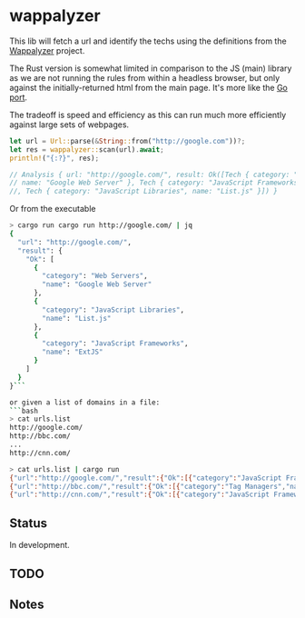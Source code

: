 
# wappalyzer

This lib will fetch a url and identify the techs using the definitions from the [Wappalyzer](https://github.com/AliasIO/Wappalyzer/) project.

The Rust version is somewhat limited in comparison to the JS (main) library as we are not running the rules from within a headless browser, but only against the initially-returned html from the main page.  It's more like the [Go port](https://github.com/rverton/webanalyze).

The tradeoff is speed and efficiency as this can run much more efficiently against large sets of webpages.

```rust
let url = Url::parse(&String::from("http://google.com"))?;
let res = wappalyzer::scan(url).await;
println!("{:?}", res);

// Analysis { url: "http://google.com/", result: Ok([Tech { category: "Web Servers", 
// name: "Google Web Server" }, Tech { category: "JavaScript Frameworks", name: "ExtJS" }
//, Tech { category: "JavaScript Libraries", name: "List.js" }]) }
```

Or from the executable
```bash
> cargo run cargo run http://google.com/ | jq
{
  "url": "http://google.com/",
  "result": {
    "Ok": [
      {
        "category": "Web Servers",
        "name": "Google Web Server"
      },
      {
        "category": "JavaScript Libraries",
        "name": "List.js"
      },
      {
        "category": "JavaScript Frameworks",
        "name": "ExtJS"
      }
    ]
  }
}```

or given a list of domains in a file:
```bash
> cat urls.list
http://google.com/
http://bbc.com/
...
http://cnn.com/

> cat urls.list | cargo run
{"url":"http://google.com/","result":{"Ok":[{"category":"JavaScript Frameworks","name":"ExtJS"},{"category":"Web Servers","name":"Google Web Server"},{"category":"JavaScript Libraries","name":"List.js"}]}}
{"url":"http://bbc.com/","result":{"Ok":[{"category":"Tag Managers","name":"Google Tag Manager"},{"category":"Analytics","name":"Chartbeat"},{"category":"JavaScript Frameworks","name":"React"},{"category":"Cache Tools","name":"Varnish"},{"category":"Web Servers","name":"Apache"},{"category":"Issue Trackers","name":"Atlassian Jira"},{"category":"Analytics","name":"GrowingIO"},{"category":"JavaScript Libraries","name":"List.js"},{"category":"JavaScript Graphics","name":"Chart.js"},{"category":"Analytics","name":"Optimizely"},{"category":"Analytics","name":"Segment"}]}}
{"url":"http://cnn.com/","result":{"Ok":[{"category":"JavaScript Frameworks","name":"ExtJS"},{"category":"JavaScript Frameworks","name":"Twitter Flight"},{"category":"JavaScript Frameworks","name":"Riot"},{"category":"Advertising Networks","name":"Criteo"},{"category":"Analytics","name":"Chartbeat"},{"category":"Analytics","name":"GoSquared"},{"category":"JavaScript Libraries","name":"Moment.js"},{"category":"Ecommerce","name":"Magento"},{"category":"JavaScript Frameworks","name":"React"},{"category":"Cache Tools","name":"Varnish"},{"category":"Analytics","name":"GrowingIO"},{"category":"JavaScript Libraries","name":"List.js"},{"category":"JavaScript Graphics","name":"Chart.js"},{"category":"Comment Systems","name":"Livefyre"},{"category":"Analytics","name":"Optimizely"},{"category":"Analytics","name":"Segment"}]}}
```

## Status
In development.

## TODO

## Notes
